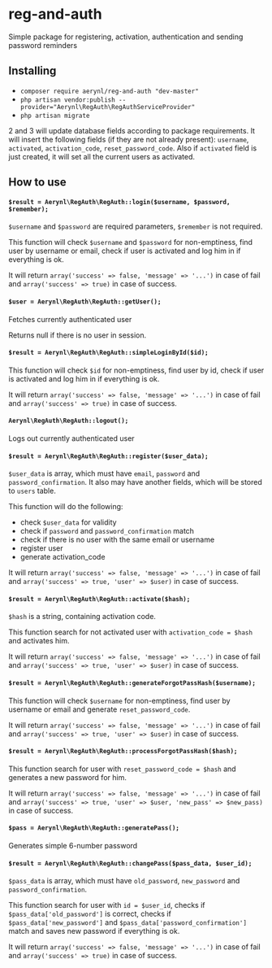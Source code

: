 # reg-and-auth
Simple package for registering, activation, authentication and sending password reminders

## Installing
* `composer require aerynl/reg-and-auth "dev-master"`
* `php artisan vendor:publish --provider="Aerynl\RegAuth\RegAuthServiceProvider"`
* `php artisan migrate`

2 and 3 will update database fields according to package requirements. It will insert the following fields (if they are not already present): `username`, `activated`, `activation_code`, `reset_password_code`. Also if `activated` field is just created, it will set all the current users as activated.

## How to use

#### `$result = Aerynl\RegAuth\RegAuth::login($username, $password, $remember);`

`$username` and `$password` are required parameters, `$remember` is not required.

This function will check `$username` and `$password` for non-emptiness, find user by username or email, check if user is activated and log him in if everything is ok. 

It will return `array('success' => false, 'message' => '...')` in case of fail and `array('success' => true)` in case of success.

#### `$user = Aerynl\RegAuth\RegAuth::getUser();`

Fetches currently authenticated user

Returns null if there is no user in session.

#### `$result = Aerynl\RegAuth\RegAuth::simpleLoginById($id);`

This function will check `$id` for non-emptiness, find user by id, check if user is activated and log him in if everything is ok. 

It will return `array('success' => false, 'message' => '...')` in case of fail and `array('success' => true)` in case of success.

#### `Aerynl\RegAuth\RegAuth::logout();`

Logs out currently authenticated user

#### `$result = Aerynl\RegAuth\RegAuth::register($user_data);`

`$user_data` is array, which must have `email`, `password` and `password_confirmation`. It also may have another fields, which will be stored to `users` table.

This function will do the following:
* check `$user_data` for validity
* check if `password` and `password_confirmation` match
* check if there is no user with the same email or username
* register user
* generate activation_code

It will return `array('success' => false, 'message' => '...')` in case of fail and `array('success' => true, 'user' => $user)` in case of success.

#### `$result = Aerynl\RegAuth\RegAuth::activate($hash);`

`$hash` is a string, containing activation code.

This function search for not activated user with `activation_code = $hash` and activates him.

It will return `array('success' => false, 'message' => '...')` in case of fail and `array('success' => true, 'user' => $user)` in case of success.

#### `$result = Aerynl\RegAuth\RegAuth::generateForgotPassHash($username);`

This function will check `$username` for non-emptiness, find user by username or email and generate `reset_password_code`.

It will return `array('success' => false, 'message' => '...')` in case of fail and `array('success' => true, 'user' => $user)` in case of success.

#### `$result = Aerynl\RegAuth\RegAuth::processForgotPassHash($hash);`

This function search for user with `reset_password_code = $hash` and generates a new password for him.

It will return `array('success' => false, 'message' => '...')` in case of fail and `array('success' => true, 'user' => $user, 'new_pass' => $new_pass)` in case of success.

#### `$pass = Aerynl\RegAuth\RegAuth::generatePass();`

Generates simple 6-number password 

#### `$result = Aerynl\RegAuth\RegAuth::changePass($pass_data, $user_id);`

`$pass_data` is array, which must have `old_password`, `new_password` and `password_confirmation`.

This function search for user with `id = $user_id`, checks if `$pass_data['old_password']` is correct, checks if  `$pass_data['new_password']` and `$pass_data['password_confirmation']` match and saves new password if everything is ok.

It will return `array('success' => false, 'message' => '...')` in case of fail and `array('success' => true)` in case of success.
